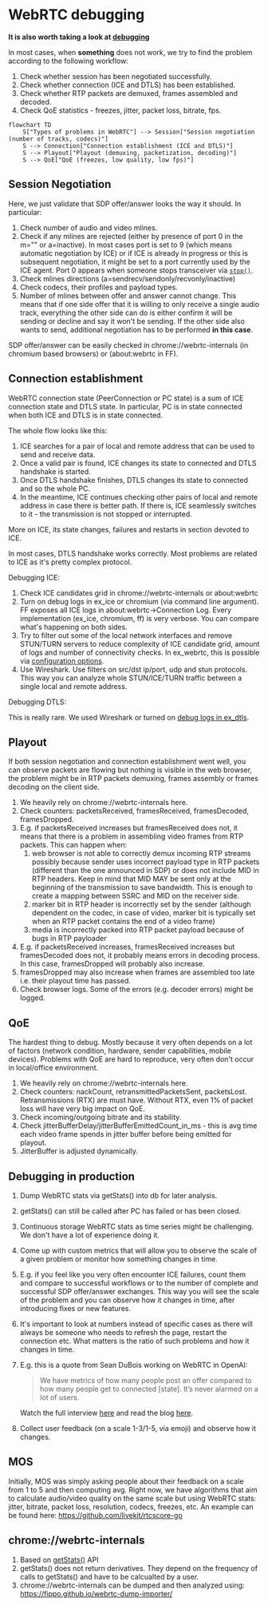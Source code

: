 # WebRTC debugging

**It is also worth taking a look at [debugging](../advanced/debugging.md)**


In most cases, when **something** does not work, we try to find the problem according to the following workflow:
1. Check whether session has been negotiated successfully.
1. Check whether connection (ICE and DTLS) has been established.
1. Check whether RTP packets are demuxed, frames assembled and decoded.
1. Check QoE statistics - freezes, jitter, packet loss, bitrate, fps.
 

```mermaid
flowchart TD
    S["Types of problems in WebRTC"] --> Session["Session negotiation (number of tracks, codecs)"]
    S --> Connection["Connection establishment (ICE and DTLS)"]
    S --> Playout["Playout (demuxing, packetization, decoding)"]
    S --> QoE["QoE (freezes, low quality, low fps)"]
```

## Session Negotiation

Here, we just validate that SDP offer/answer looks the way it should.
In particular:
1. Check number of audio and video mlines.
1. Check if any mlines are rejected (either by presence of port 0 in the m="" or a=inactive).
In most cases port is set to 9 (which means automatic negotiation by ICE) or if ICE is already in progress or this is subsequent negotiation, it might be set to a port currently used by the ICE agent. Port 0 appears when someone stops transceiver via [`stop()`](https://developer.mozilla.org/en-US/docs/Web/API/RTCRtpTransceiver/stop).
1. Check  mlines directions (a=sendrecv/sendonly/recvonly/inactive)
1. Check codecs, their profiles and payload types.
1. Number of mlines between offer and answer cannot change. 
This means that if one side offer that it is willing to only receive a single audio track,
everything the other side can do is either confirm it will be sending or decline and say it won't be sending. 
If the other side also wants to send, additional negotiation has to be performed **in this case**.

SDP offer/answer can be easily checked in chrome://webrtc-internals (in chromium based browsers) or (about:webrtc in FF).  

## Connection establishment

WebRTC connection state (PeerConnection or PC state) is a sum of ICE connection state and DTLS state.
In particular, PC is in state connected when both ICE and DTLS is in state connected.

The whole flow looks like this:
1. ICE searches for a pair of local and remote address that can be used to send and receive data.
1. Once a valid pair is found, ICE changes its state to connected and DTLS handshake is started.
1. Once DTLS handshake finishes, DTLS changes its state to connected and so the whole PC.
1. In the meantime, ICE continues checking other pairs of local and remote address in case there is better path. 
If there is, ICE seamlessly switches to it - the transmission is not stopped or interrupted.


More on ICE, its state changes, failures and restarts in section devoted to ICE.

In most cases, DTLS handshake works correctly. Most problems are related to ICE as it's pretty complex protocol.

Debugging ICE:

1. Check ICE candidates grid in chrome://webrtc-internals or about:webrtc
1. Turn on debug logs in ex_ice or chromium (via command line argument). FF exposes all ICE logs in about:webrtc->Connection Log. 
Every implementation (ex_ice, chromium, ff) is very verbose.
You can compare what's happening on both sides.
1. Try to filter out some of the local network interfaces and remove STUN/TURN servers to reduce complexity of ICE candidate grid, amount of logs and number of connectivity checks.
In ex_webrtc, this is possible via [configuration options](https://hexdocs.pm/ex_webrtc/0.14.0/ExWebRTC.PeerConnection.Configuration.html#t:options/0).
1. Use Wireshark. 
Use filters on src/dst ip/port, udp and stun protocols.
This way you can analyze whole STUN/ICE/TURN traffic between a single local and remote address.

Debugging DTLS:

This is really rare.
We used Wireshark or turned on [debug logs in ex_dtls](https://hexdocs.pm/ex_dtls/0.17.0/readme.html#debugging). 

## Playout

If both session negotiation and connection establishment went well, you can observe packets are flowing but nothing is visible in the web browser, the problem might be in RTP packets demuxing, frames assembly or frames decoding on the client side.

1. We heavily rely on chrome://webrtc-internals here. 
1. Check counters: packetsReceived, framesReceived, framesDecoded, framesDropped.
1. E.g. if packetsReceived increases but framesReceived does not, it means that there is a problem in assembling video frames from RTP packets. This can happen when:
    1. web browser is not able to correctly demux incoming RTP streams possibly because sender uses incorrect payload type in RTP packets (different than the one announced in SDP) or does not include MID in RTP headers. 
    Keep in mind that MID MAY be sent only at the beginning of the transmission to save bandwidth.
    This is enough to create a mapping between SSRC and MID on the receiver side.
    1. marker bit in RTP header is incorrectly set by the sender (although dependent on the codec, in case of video, marker bit is typically set when an RTP packet contains the end of a video frame)
    1. media is incorrectly packed into RTP packet payload because of bugs in RTP payloader
1. E.g. if packetsReceived increases, framesReceived increases but framesDecoded does not, it probably means errors in decoding process. 
In this case, framesDropped will probably also increase.
1. framesDropped may also increase when frames are assembled too late i.e. their playout time has passed.
1. Check browser logs. 
Some of the errors (e.g. decoder errors) might be logged.

## QoE

The hardest thing to debug.
Mostly because it very often depends on a lot of factors (network condition, hardware, sender capabilities, mobile devices).
Problems with QoE are hard to reproduce, very often don't occur in local/office environment.

1. We heavily rely on chrome://webrtc-internals here.
1. Check counters: nackCount, retransmittedPacketsSent, packetsLost. 
Retransmissions (RTX) are must have. 
Without RTX, even 1% of packet loss will have very big impact on QoE.
1. Check incoming/outgoing bitrate and its stability.
1. Check jitterBufferDelay/jitterBufferEmittedCount_in_ms - this is avg time each video frame spends in jitter buffer before being emitted for playout.
1. JitterBuffer is adjusted dynamically. 

## Debugging in production

1. Dump WebRTC stats via getStats() into db for later analysis.
1. getStats() can still be called after PC has failed or has been closed.
1. Continuous storage WebRTC stats as time series might be challenging.
We don't have a lot of experience doing it.
1. Come up with custom metrics that will allow you to observe the scale of a given problem or monitor how something changes in time.
1. E.g. if you feel like you very often encounter ICE failures, count them and compare to successful workflows or to the number of complete and successful SDP offer/answer exchanges.
This way you will see the scale of the problem and you can observe how it changes in time,  after introducing fixes or new features.
1. It's important to look at numbers instead of specific cases as there will always be someone who needs to refresh the page, restart the connection etc.
What matters is the ratio of such problems and how it changes in time.
1. E.g. this is a quote from Sean DuBois working on WebRTC in OpenAI:
    > We have metrics of how many people post an offer compared to how many people get to connected [state]. It’s never alarmed on a lot of users.
    
    Watch the full interview [here](https://www.youtube.com/watch?v=HVsvNGV_gg8) and read the blog [here](https://webrtchacks.com/openai-webrtc-qa-with-sean-dubois/#h).
1. Collect user feedback (on a scale 1-3/1-5, via emoji) and observe how it changes.

## MOS

Initially, MOS was simply asking people about their feedback on a scale from 1 to 5 and then computing avg.
Right now, we have algorithms that aim to calculate audio/video quality on the same scale but using WebRTC stats: jitter, bitrate, packet loss, resolution, codecs, freezes, etc.
An example can be found here: https://github.com/livekit/rtcscore-go

## chrome://webrtc-internals

1. Based on [getStats()](https://developer.mozilla.org/en-US/docs/Web/API/RTCPeerConnection/getStats) API
1. getStats() does not return derivatives. 
They depend on the frequency of calls to getStats() and have to be calcualted by a user.
1. chrome://webrtc-internals can be dumped and then analyzed using: https://fippo.github.io/webrtc-dump-importer/

